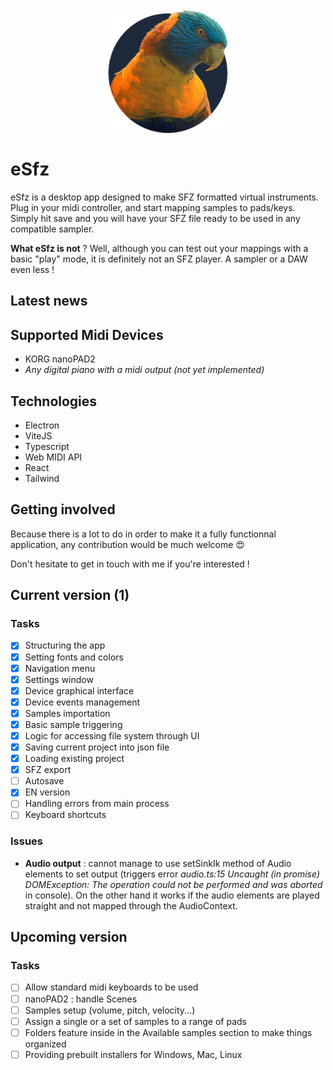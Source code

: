 <img src="src/renderer/src/assets/logo_round.png" alt="eSfz logo" style="width: 200px; margin: 0 auto; display: block;">

# **eSfz**

eSfz is a desktop app designed to make SFZ formatted virtual instruments. Plug in your midi controller, and start mapping samples to pads/keys. Simply hit save and you will have your SFZ file ready to be used in any compatible sampler.

**What eSfz is not** ?
Well, although you can test out your mappings with a basic "play" mode, it is definitely not an SFZ player. A sampler or a DAW even less !

## Latest news


## Supported Midi Devices

- KORG nanoPAD2
- *Any digital piano with a midi output (not yet implemented)*

## Technologies

- Electron
- ViteJS
- Typescript
- Web MIDI API
- React
- Tailwind

## Getting involved

Because there is a lot to do in order to make it a fully functionnal application, any contribution would be much welcome :heart_eyes:

Don't hesitate to get in touch with me if you're interested !

## Current version (1)

### Tasks
- [x] Structuring the app
- [x] Setting fonts and colors
- [x] Navigation menu
- [x] Settings window
- [x] Device graphical interface
- [x] Device events management
- [x] Samples importation
- [x] Basic sample triggering
- [x] Logic for accessing file system through UI
- [x] Saving current project into json file
- [x] Loading existing project
- [x] SFZ export
- [ ] Autosave
- [x] EN version
- [ ] Handling errors from main process
- [ ] Keyboard shortcuts 

### Issues  

-  __Audio output__ : cannot manage to use setSinkIk method of Audio elements to set output (triggers error *audio.ts:15 Uncaught (in promise) DOMException: The operation could not be performed and was aborted* in console). On the other hand it works if the audio elements are played straight and not mapped through the AudioContext.

## Upcoming version 

### Tasks

- [ ] Allow standard midi keyboards to be used
- [ ] nanoPAD2 : handle Scenes
- [ ] Samples setup (volume, pitch, velocity...)
- [ ] Assign a single or a set of samples to a range of pads
- [ ] Folders feature inside in the Available samples section to make things organized
- [ ] Providing prebuilt installers for Windows, Mac, Linux